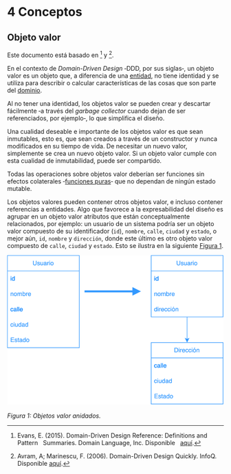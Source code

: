 # 4 Conceptos

## Objeto valor

Este documento está basado en [^2] y [^1].

[^2]: Evans, E. (2015). Domain-Driven Design Reference: Definitions and Pattern
    Summaries. Domain Language, Inc. Disponible
    [aquí](https://www.domainlanguage.com/wp-content/uploads/2016/05/DDD_Reference_2015-03.pdf).

[^1]: Avram, A; Marinescu, F. (2006). Domain-Driven Design Quickly. InfoQ.
    Disponible
    [aquí](https://www.infoq.com/minibooks/domain-driven-design-quickly/).

En el contexto de *Domain-Driven Design* ‑DDD, por sus siglas‑, un objeto valor
es un objeto que, a diferencia de una [entidad](./4_Entidad.md), no tiene
identidad y se utiliza para describir o calcular características de las cosas
que son parte del [dominio](./4_Dominio.md).

Al no tener una identidad, los objetos valor se pueden crear y descartar
fácilmente ‑a través del *garbage collector* cuando dejan de ser referenciados,
por ejemplo‑, lo que simplifica el diseño.

Una cualidad deseable e importante de los objetos valor es que sean inmutables,
esto es, que sean creados a través de un constructor y nunca modificados en su
tiempo de vida. De necesitar un nuevo valor, simplemente se crea un nuevo objeto
valor. Si un objeto valor cumple con esta cualidad de inmutabilidad, puede ser
compartido.

Todas las operaciones sobre objetos valor deberían ser funciones sin efectos
colaterales ‑[funciones puras](https://en.wikipedia.org/wiki/Pure_function)‑ que
no dependan de ningún estado mutable.

Los objetos valores pueden contener otros objetos valor, e incluso contener
referencias a entidades. Algo que favorece a la expresabilidad del diseño es
agrupar en un objeto valor atributos que están conceptualmente relacionados, por
ejemplo: un usuario de un sistema podría ser un objeto valor compuesto de su
identificador (`id`), `nombre`, `calle`, `ciudad` y `estado`, o mejor aún, `id`,
`nombre` y `dirección`, donde este último es otro objeto valor compuesto de
`calle`, `ciudad` y `estado`. Esto se ilustra en la siguiente [Figura
1](#figura-1).

<a id="figura-1"/>

![Objetos valor anidados](../diagrams/Value_Object.svg)

*Figura 1: Objetos valor anidados.*
